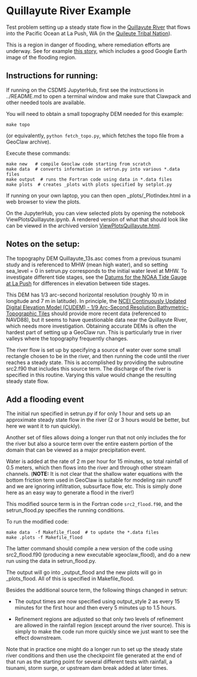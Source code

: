 # Quillayute River Example

Test problem setting up a steady state flow in the
[Quillayute River](https://en.wikipedia.org/wiki/Quillayute_River)
that flows into the Pacific Ocean at La Push, WA
(in the [Quileute Tribal Nation](https://quileutenation.org/)).

This is a region in danger of flooding, where remediation efforts are underway.
See for example
[this story](https://wildsalmoncenter.org/2019/12/09/restoring-the-quillayute-before-it-floods-la-push/),
which includes a good Google Earth image of the flooding region.

## Instructions for running:

If running on the CSDMS JupyterHub, first see the instructions in ../README.md
to open a terminal window and make sure that Clawpack and other needed tools
are available.

You will need to obtain a small topography DEM needed for this example:

    make topo
    
(or equivalently, `python fetch_topo.py`, which fetches the topo file from
a GeoClaw archive).

Execute these commands:

    make new   # compile Geoclaw code starting from scratch
    make data  # converts information in setrun.py into various *.data files
    make output  # runs the Fortran code using data in *.data files
    make plots  # creates _plots with plots specified by setplot.py
    
If running on your own laptop, you can then open _plots/_PlotIndex.html
in a web browser to view the plots.

On the JupyterHub, you can view selected plots by opening the notebook
ViewPlotsQuillayute.ipynb.  A rendered version of what that should look
like can be viewed in the archived version [ViewPlotsQuillayute.html](add_URL).

## Notes on the setup:

The topography DEM Quillayute_13s.asc comes from a previous tsunami study
and is referenced to MHW (mean high water), and so setting sea_level = 0
in setrun.py corresponds to the initial water level at MHW.
To investigate different tide stages, see the
[Datums for the NOAA Tide Gauge at La Push](https://tidesandcurrents.noaa.gov/datums.html?datum=MLLW&units=1&epoch=0&id=9442396&name=La+Push%2C+Quillayute+River&state=WA) for differences in elevation between tide stages.

This DEM has 1/3 arc-second horizontal resolution (roughly 10 m in longitude
and 7 m in latitude). In principle,
the [NCEI Continuously Updated Digital Elevation Model (CUDEM) - 1/9 Arc-Second Resolution Bathymetric-Topographic Tiles](https://www.ncei.noaa.gov/access/metadata/landing-page/bin/iso?id=gov.noaa.ngdc.mgg.dem:999919)
should provide more recent data (referenced to NAVD88), but it seems to have
questionable data near the Quillayute River, which needs more investigation.
Obtaining accurate DEMs is often the hardest part of setting up a GeoClaw run.
This is particularly true in river valleys where the topography frequently
changes.

The river flow is set up by specifying a source of water over some small
rectangle chosen to be in the river, and then running the code until
the river reaches a steady state.  This is accomplished by providing
the subroutine src2.f90 that includes this source term.  The discharge of
the river is specified in this routine. Varying this value would change the
resulting steady state flow.

## Add a flooding event

The initial run specified in setrun.py if for only 1 hour and sets up an
approximate steady state flow in the river (2 or 3 hours would be better, 
but here we want it to run quickly).

Another set of files allows doing a longer run that not only includes the
for the river but also a source term over the entire eastern portion
of the domain that can be viewed as a major precipitation event.

Water is added at the rate of 2 m per hour for 15 minutes, so total
rainfall of 0.5 meters, which then flows into the river and through other
stream channels.  (**NOTE:** It is not clear that the shallow water equations
with the bottom friction term used in GeoClaw is suitable for modeling rain
runoff and we are ignoring infiltration, subsurface flow, etc.  This is simply
done here as an easy way to generate a flood in the river!)

This modified source term is in the Fortran code `src2_flood.f90`, and the
setrun_flood.py specifies the running conditions.

To run the modified code:

    make data  -f Makefile_flood  # to update the *.data files
    make .plots -f Makefile_flood
    
The latter command should compile a new version of the code
using src2_flood.f90 (producing a new executable xgeoclaw_flood),
and do a new run using the data in setrun_flood.py.

The output will go into _output_flood and the new plots will go in _plots_flood.
All of this is specified in Makefile_flood.

Besides the additional source term, the following things changed in setrun:

 - The output times are now specified using output_style 2 as every 15 minutes
   for the first hour and then every 5 minutes up to 1.5 hours.
    
 - Refinement regions are adjusted so that only two levels of refinement
   are allowed in the rainfall region (except around the river source).
   This is simply to make the code run more quickly since we just want to see
   the effect downstream.
   
Note that in practice one might do a longer run to set up the steady state
river conditions and then use the checkpoint file generated at the end of that
run as the starting point for several different tests with rainfall, a tsunami,
storm surge, or upstream dam break added at later times.
